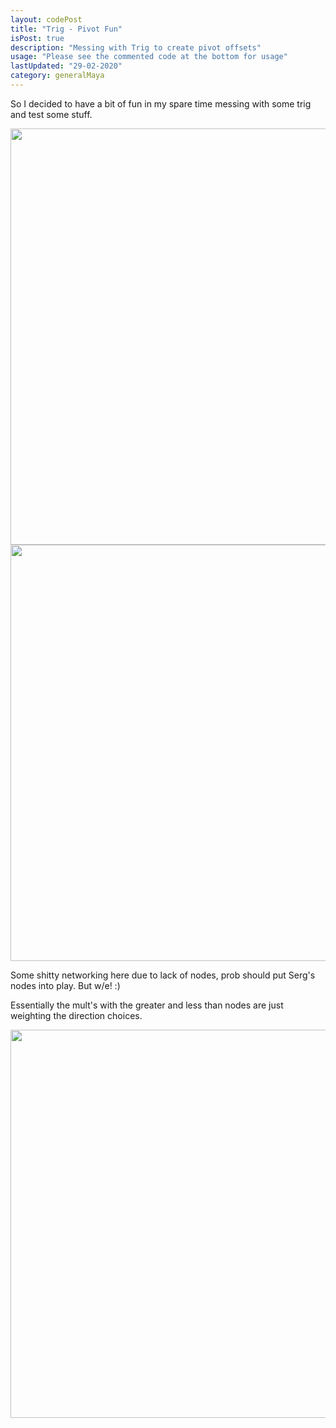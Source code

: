 ```yaml
---
layout: codePost
title: "Trig - Pivot Fun"
isPost: true
description: "Messing with Trig to create pivot offsets"
usage: "Please see the commented code at the bottom for usage"
lastUpdated: "29-02-2020"
category: generalMaya
---
```


So I decided to have a bit of fun in my spare time messing with some trig and test some stuff.

<center><img src="http://anim83d.com/images/examples/multiPivotTrig.gif" alt="trigFun" width="1179" height="666"></center>

<center><img src="http://anim83d.com/images/examples/rollingCube.gif" alt="trigFun2" width="1179" height="666"></center>


Some shitty networking here due to lack of nodes, prob should put Serg's nodes into play. But w/e! :)

Essentially the mult's with the greater and less than nodes are just weighting the direction choices.

<center><img src="http://anim83d.com/images/examples/trigPivNetwork.png" alt="trigFun3" width="1560" height="621"></center>
